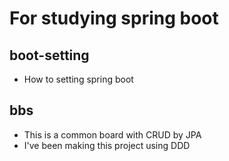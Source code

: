 # For studying spring boot
## **boot-setting**
* How to setting spring boot
## **bbs**
* This is a common board with CRUD by JPA
* I've been making this project using DDD
